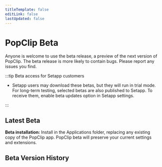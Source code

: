```yaml
---
titleTemplate: false
editLink: false
lastUpdated: false
---
```

<script setup>
import Changelog from '/src/Changelog.vue'
import Download from '/src/Download.vue';
import { data } from "/src/data/releases.data";
const beta = data.beta[0];
</script>

# PopClip Beta

Anyone is welcome to use the beta release, a preview of the next version of PopClip. The beta release is more likely to contain bugs. Please report any issues you find.

:::tip Beta access for Setapp customers

- Setapp users may download these betas, but they will run in trial mode. For long-term testing, selected betas are also published to Setapp. To receive them, enable beta updates option in Setapp settings.

:::

## Latest Beta

<Download
name="PopClip"
:ver="beta.versionString"
:date="beta.date"
:size="beta.size"
:os="beta.minimumSystemVersion"
:archs="beta.archs"
:url="beta.url"
notes="#beta-version-history"
channel="beta"
/>

**Beta installation:** Install in the Applications folder, replacing any existing copy of the PopClip app. PopClip beta will preserve your current settings and extensions.

## Beta Version History

<div :class="$style.history">
<Changelog channel="beta" />
</div>

<style module>
.history h2 {
  border: none;
  font-size: 1.25em;
}
</style>
